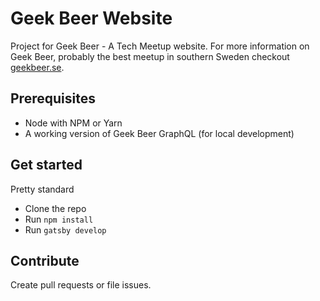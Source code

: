 # Geek Beer Website
Project for Geek Beer - A Tech Meetup website. For more information on Geek Beer, probably the best meetup in southern Sweden checkout [geekbeer.se](https://geekbeer.se).

## Prerequisites
* Node with NPM or Yarn
* A working version of Geek Beer GraphQL (for local development)

## Get started
Pretty standard

* Clone the repo
* Run ```npm install```
* Run ```gatsby develop```

## Contribute
Create pull requests or file issues.
